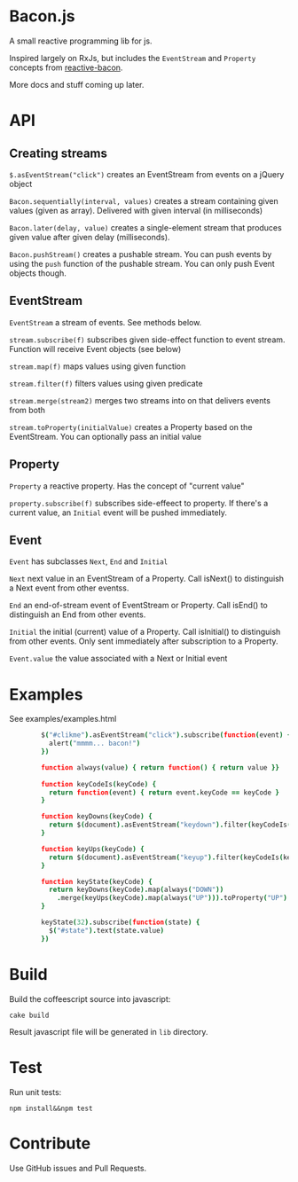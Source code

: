 Bacon.js
========

A small reactive programming lib for js.

Inspired largely on RxJs, but includes the `EventStream` and `Property`
concepts from [reactive-bacon](https://github.com/raimohanska/reactive-bacon).

More docs and stuff coming up later.

API
===

Creating streams
----------------

`$.asEventStream("click")` creates an EventStream from events on a
jQuery object

`Bacon.sequentially(interval, values)` creates a stream containing given
values (given as array). Delivered with given interval (in milliseconds)

`Bacon.later(delay, value)` creates a single-element stream that
produces given value after given delay (milliseconds).

`Bacon.pushStream()` creates a pushable stream. You can push events by
using the `push` function of the pushable stream. You can only push
Event objects though.

EventStream
-----------

`EventStream` a stream of events. See methods below.

`stream.subscribe(f)` subscribes given side-effect function to
event stream. Function will receive Event objects (see below)

`stream.map(f)` maps values using given function

`stream.filter(f)` filters values using given predicate

`stream.merge(stream2)` merges two streams into on that delivers events
from both

`stream.toProperty(initialValue)` creates a Property based on the
EventStream. You can optionally pass an initial value

Property
--------

`Property` a reactive property. Has the concept of "current value"

`property.subscribe(f)` subscribes side-effeect to property. If there's
a current value, an `Initial` event will be pushed immediately.

Event
-----

`Event` has subclasses `Next`, `End` and `Initial`

`Next` next value in an EventStream of a Property. Call isNext() to
distinguish a Next event from other eventss.

`End` an end-of-stream event of EventStream or Property. Call isEnd() to
distinguish an End from other events.

`Initial` the initial (current) value of a Property. Call isInitial() to
distinguish from other events. Only sent immediately after subscription
to a Property.

`Event.value` the value associated with a Next or Initial event


Examples
========

See examples/examples.html

~~~ coffeescript
        $("#clikme").asEventStream("click").subscribe(function(event) {
          alert("mmmm... bacon!")
        })

        function always(value) { return function() { return value }}
        
        function keyCodeIs(keyCode) { 
          return function(event) { return event.keyCode == keyCode }
        }

        function keyDowns(keyCode) { 
          return $(document).asEventStream("keydown").filter(keyCodeIs(keyCode))
        }

        function keyUps(keyCode) { 
          return $(document).asEventStream("keyup").filter(keyCodeIs(keyCode))
        }

        function keyState(keyCode) { 
          return keyDowns(keyCode).map(always("DOWN"))
            .merge(keyUps(keyCode).map(always("UP"))).toProperty("UP")
        }

        keyState(32).subscribe(function(state) {
          $("#state").text(state.value)
        })
~~~

Build
=====

Build the coffeescript source into javascript:

    cake build

Result javascript file will be generated in `lib` directory.

Test
====

Run unit tests:

    npm install&&npm test

Contribute
==========

Use GitHub issues and Pull Requests.
